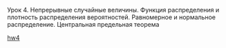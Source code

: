 Урок 4. Непрерывные случайные величины. Функция распределения и плотность распределения вероятностей. Равномерное и нормальное распределение. Центральная предельная теорема

[hw4](https://nbviewer.org/urls/bitbucket.org/raduntsev/tv/raw/123/4/hw4.ipynb)